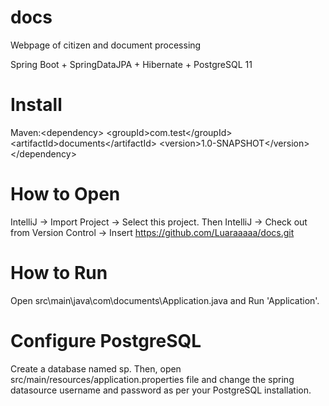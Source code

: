 # docs
Webpage of citizen and document processing

Spring Boot + SpringDataJPA + Hibernate + PostgreSQL 11 

# Install
Maven:\<dependency>
          \<groupId>com.test\</groupId>
          \<artifactId>documents\</artifactId>
          \<version>1.0-SNAPSHOT\</version>
         \</dependency>
         
# How to Open
IntelliJ -> Import Project -> Select this project. Then IntelliJ -> Check out from Version Control -> Insert https://github.com/Luaraaaaa/docs.git

# How to Run
Open src\main\java\com\documents\Application.java and Run 'Application'.

# Configure PostgreSQL
Create a database named sp. Then, open src/main/resources/application.properties file and change the spring datasource username and password as per your PostgreSQL installation.

